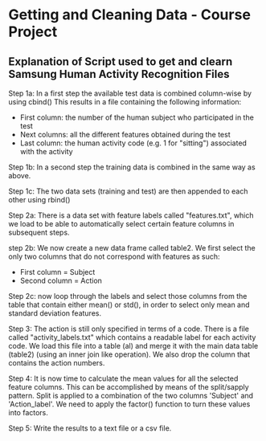 # Getting and Cleaning Data - Course Project

## Explanation of Script used to get and clearn Samsung Human Activity Recognition Files

Step 1a: In a first step the available test data is combined column-wise by using cbind()
This results in a file containing the following information:
 
* First column: the number of the human subject who participated in the test
* Next columns: all the different features obtained during the test
* Last column: the human activity code (e.g. 1 for "sitting") associated with the activity

Step 1b: In a second step the training data is combined in the same way as above.

Step 1c: The two data sets (training and test) are then appended to each other using rbind()

Step 2a: There is a data set with feature labels called "features.txt", which we load to be able
to automatically select certain feature columns in subsequent steps.

step 2b: We now create a new data frame called table2. We first select the only two columns that
do not correspond with features as such: 

* First column = Subject
* Second column = Action

Step 2c: now loop through the labels and select those columns from the table that contain either
mean() or std(), in order to select only mean and standard deviation features. 

Step 3: The action is still only specified in terms of a code. There is a file called 
"activity_labels.txt" which contains a readable label for each activity code. We load this file into
a table (al) and merge it with the main data table (table2) (using an inner join like operation).
We also drop the column that contains the action numbers.

Step 4: It is now time to calculate the mean values for all the selected feature columns. This can 
be accomplished by means of the split/sapply pattern. Split is applied to a combination of the two
columns 'Subject' and 'Action_label'. We need to apply the factor() function to turn these values
into factors. 

Step 5: Write the results to a text file or a csv file.



